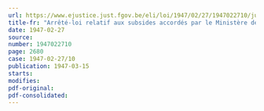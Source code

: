 ```yaml
---
url: https://www.ejustice.just.fgov.be/eli/loi/1947/02/27/1947022710/justel
title-fr: "Arrêté-loi relatif aux subsides accordés par le Ministère de la reconstruction en matière d'arasement d'habitations sinistrées"
date: 1947-02-27
source:
number: 1947022710
page: 2680
case: 1947-02-27/10
publication: 1947-03-15
starts:
modifies:
pdf-original:
pdf-consolidated:
---
```


